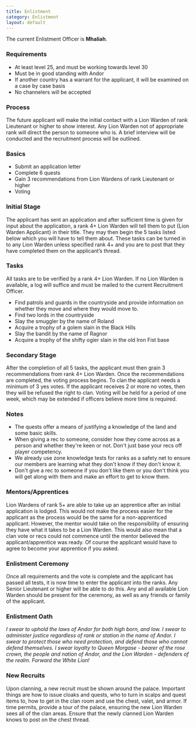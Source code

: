 ```yaml
---
title: Enlistment
category: Enlistment
layout: default
---
```


The current Enlistment Officer is __Mhaliah__.

### Requirements

*  At least level 25, and must be working towards level 30
*  Must be in good standing with Andor
*  If another country has a warrant for the applicant, it will be examined on a case by case basis
*  No channelers will be accepted

### Process

The future applicant will make the initial contact with a Lion Warden of rank Lieutenant or higher 
to show interest. Any Lion Warden not of appropriate rank will direct the person to someone who is. 
A brief interview will be conducted and the recruitment process will be outlined.

### Basics

*  Submit an application letter
*  Complete 6 quests
*  Gain 3 recommendations from Lion Wardens of rank Lieutenant or higher
*  Voting

### Initial Stage

The applicant has sent an application and after sufficient time is given for input about the application,
a rank 4+ Lion Warden will tell them to put {Lion Warden Applicant} in their title. They may then begin 
the 5 tasks listed below which you will have to tell them about. These tasks can be turned in to any Lion 
Warden unless specified rank 4+ and you are to post that they have completed them on the applicant’s thread.

### Tasks

All tasks are to be verified by a rank 4+ Lion Warden. If no Lion Warden is available, a log will suffice 
and must be mailed to the current Recruitment Officer.

*  Find patrols and guards in the countryside and provide information on whether they move and where they would move to.
*  Find two lords in the countryside
*  Slay the smuggler by the name of Roland
*  Acquire a trophy of a golem slain in the Black Hills
*  Slay the bandit by the name of Ragnor
*  Acquire a trophy of the shifty ogier slain in the old Iron Fist base

### Secondary Stage

After the completion of all 5 tasks, the applicant must then grain 3 recommendations from rank 4+ Lion
Warden. Once the recommendations are completed, the voting process begins. To clan the applicant needs 
a minimum of 3 yes votes. If the applicant receives 2 or more no votes, then they will be refused the 
right to clan. Voting will be held for a period of one week, which may be extended if officers believe 
more time is required.

### Notes

*  The quests offer a means of justifying a knowledge of the land and some basic skills.
*  When giving a rec to someone, consider how they come across as a person and whether they're keen or 
   not. Don't just base your recs off player competency.
*  We already use zone knowledge tests for ranks as a safety net to ensure our members are learning what 
   they don't know if they don't know it.
*  Don't give a rec to someone if you don't like them or you don't think you will get along with them 
   and make an effort to get to know them.

### Mentors/Apprentices

Lion Wardens of rank 5+ are able to take up an apprentice after an initial application is lodged. This 
would not make the process easier for the applicant as the process would be the same for a non-apprenticed 
applicant. However, the mentor would take on the responsibility of ensuring they have what it takes to 
be a Lion Warden. This would also mean that a clan vote or recs could not commence until the mentor believed 
the applicant/apprentice was ready. Of course the applicant would have to agree to become your apprentice 
if you asked.

### Enlistment Ceremony

Once all requirements and the vote is complete and the applicant has passed all tests, it is now time to 
enter the applicant into the ranks. Any Senior Lieutenant or higher will be able to do this. Any and all 
available Lion Warden should be present for the ceremony, as well as any friends or family of the applicant.

### Enlistment Oath

_I swear to uphold the laws of Andor for both high born, and low. I swear to administer justice regardless 
of rank or station in the name of Andor. I swear to protect those who need protection, and defend those who 
cannot defend themselves. I swear loyalty to Queen Morgase - bearer of the rose crown, the people and nation 
of Andor, and the Lion Warden - defenders of the realm. Forward the White Lion!_

### New Recruits

Upon clanning, a new recruit must be shown around the palace. Important things are how to issue cloaks and 
quests, who to turn in scalps and quest items to, how to get in the clan room and use the chest, valet, and 
armor. If time permits, provide a tour of the palace, ensuring the new Lion Warden sees all of the clan areas.
Ensure that the newly clanned Lion Warden knows to post on the chest thread.